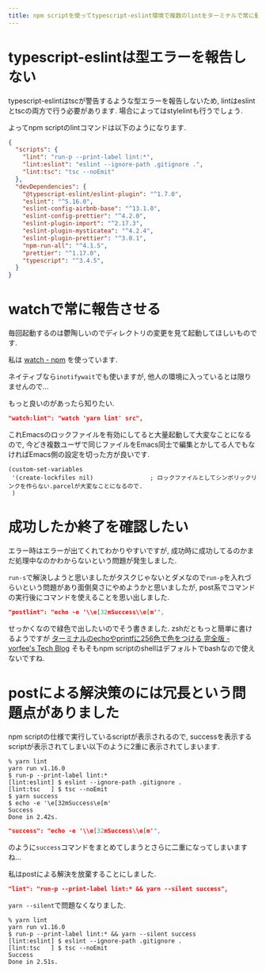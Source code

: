 ```yaml
---
title: npm scriptを使ってtypescript-eslint環境で複数のlintをターミナルで常に動かして成功をわかりやすくする
---
```


# typescript-eslintは型エラーを報告しない

typescript-eslintはtscが警告するような型エラーを報告しないため,
lintはeslintとtscの両方で行う必要があります.
場合によってはstylelintも行うでしょう.

よってnpm scriptのlintコマンドは以下のようになります.

~~~json
{
  "scripts": {
    "lint": "run-p --print-label lint:*",
    "lint:eslint": "eslint --ignore-path .gitignore .",
    "lint:tsc": "tsc --noEmit"
  },
  "devDependencies": {
    "@typescript-eslint/eslint-plugin": "^1.7.0",
    "eslint": "^5.16.0",
    "eslint-config-airbnb-base": "^13.1.0",
    "eslint-config-prettier": "^4.2.0",
    "eslint-plugin-import": "^2.17.3",
    "eslint-plugin-mysticatea": "^4.2.4",
    "eslint-plugin-prettier": "^3.0.1",
    "npm-run-all": "^4.1.5",
    "prettier": "^1.17.0",
    "typescript": "^3.4.5",
  }
}
~~~

# watchで常に報告させる

毎回起動するのは鬱陶しいのでディレクトリの変更を見て起動してほしいものです.

私は
[watch - npm](https://www.npmjs.com/package/watch)
を使っています.

ネイティブなら`inotifywait`でも使いますが,
他人の環境に入っているとは限りませんので…

もっと良いのがあったら知りたい.

~~~json
"watch:lint": "watch 'yarn lint' src",
~~~

これEmacsのロックファイルを有効にしてると大量起動して大変なことになるので,
今どき複数ユーザで同じファイルをEmacs同士で編集とかしてる人でもなければEmacs側の設定を切った方が良いです.

~~~elisp
(custom-set-variables
 '(create-lockfiles nil)                ; ロックファイルとしてシンボリックリンクを作らない.parcelが大変なことになるので.
 )
~~~

# 成功したか終了を確認したい

エラー時はエラーが出てくれてわかりやすいですが,
成功時に成功してるのかまだ処理中なのかわからないという問題が発生しました.

`run-s`で解決しようと思いましたがタスクじゃないとダメなので`run-p`を入れづらいという問題があり面倒臭さにやめようかと思いましたが,
post系でコマンドの実行後にコマンドを使えることを思い出しました.

~~~json
"postlint": "echo -e '\\e[32mSuccess\\e[m'",
~~~

せっかくなので緑色で出したいのでそう書きました.
zshだともっと簡単に書けるようですが
[ターミナルのechoやprintfに256色で色をつける 完全版 - vorfee's Tech Blog](http://vorfee.hatenablog.jp/entry/2015/03/17/173635)
そもそもnpm scriptのshellはデフォルトでbashなので使えないですね.

# postによる解決策のには冗長という問題点がありました

npm scriptの仕様で実行しているscriptが表示されるので,
successを表示するscriptが表示されてしまい以下のように2重に表示されてしまいます.

~~~console
% yarn lint
yarn run v1.16.0
$ run-p --print-label lint:*
[lint:eslint] $ eslint --ignore-path .gitignore .
[lint:tsc   ] $ tsc --noEmit
$ yarn success
$ echo -e '\e[32mSuccess\e[m'
Success
Done in 2.42s.
~~~

~~~json
"success": "echo -e '\\e[32mSuccess\\e[m'",
~~~

のように`success`コマンドをまとめてしまうとさらに二重になってしまいますね…

私はpostによる解決を放棄することにしました.

~~~json
"lint": "run-p --print-label lint:* && yarn --silent success",
~~~

`yarn --silent`で問題なくなりました.

~~~console
% yarn lint
yarn run v1.16.0
$ run-p --print-label lint:* && yarn --silent success
[lint:eslint] $ eslint --ignore-path .gitignore .
[lint:tsc   ] $ tsc --noEmit
Success
Done in 2.51s.
~~~
